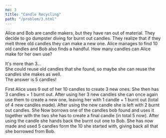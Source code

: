```yaml
---
no: 3
title: "Candle Recycling"
path: "/problem/3.html"
---
```


Alice and Bob are candle makers, but they have ran out of material. They decide to go dumpster diving for burnt out candles. They realize that if they melt three old candles they can make a new one. Alice manages to find 10 old candles and Bob also finds a handful. How many candles can Alice make for her own use? 

<drop-down caption="hint">
<div slot=content>
It's more than 3...
</div>
</drop-down>

<drop-down caption="hint 2">
<div slot=content>
She could reuse old candles that she found, so maybe she can reuse the candles she makes as well.
</div>
</drop-down>

<drop-down caption="solution">
<div slot=content>
The answer is 5 candles!

First Alice uses 9 out of her 10 candles to create 3 new ones. She then has 3 candles + 1 burnt out. After using her 3 new candles she can once again use them to create a new one, leaving her with 1 candle + 1 burnt out (total of 4 new candles made). After using the new candle she is left with 2 burnt out candles. She Now borrows one of the candles bob found and uses it together with the two she has to create a final candle (in total 5 now). After using the candle she hands back the burnt out one to Bob. She has now made and used 5 candles form the 10 she started with, giving back all that she borrowed from Bob. 
</div>
</drop-down>
